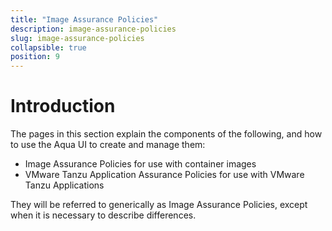 ```yaml
---
title: "Image Assurance Policies"
description: image-assurance-policies
slug: image-assurance-policies
collapsible: true
position: 9
---
```


# Introduction

The pages in this section explain the components of the following, and how to use the Aqua UI to create and manage them:

- Image Assurance Policies for use with container images
- VMware Tanzu Application Assurance Policies for use with VMware Tanzu Applications

They will be referred to generically as Image Assurance Policies, except when it is necessary to describe differences.
